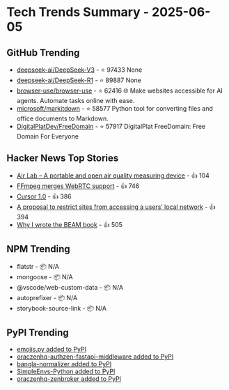 # Tech Trends Summary - 2025-06-05

## GitHub Trending
- [deepseek-ai/DeepSeek-V3](https://github.com/deepseek-ai/DeepSeek-V3) - ⭐ 97433
  None
- [deepseek-ai/DeepSeek-R1](https://github.com/deepseek-ai/DeepSeek-R1) - ⭐ 89887
  None
- [browser-use/browser-use](https://github.com/browser-use/browser-use) - ⭐ 62416
  🌐 Make websites accessible for AI agents. Automate tasks online with ease.
- [microsoft/markitdown](https://github.com/microsoft/markitdown) - ⭐ 58577
  Python tool for converting files and office documents to Markdown.
- [DigitalPlatDev/FreeDomain](https://github.com/DigitalPlatDev/FreeDomain) - ⭐ 57917
  DigitalPlat FreeDomain: Free Domain For Everyone

## Hacker News Top Stories
- [Air Lab – A portable and open air quality measuring device](https://networkedartifacts.com/airlab/simulator) - 👍 104
- [FFmpeg merges WebRTC support](https://git.ffmpeg.org/gitweb/ffmpeg.git/commit/167e343bbe75515a80db8ee72ffa0c607c944a00) - 👍 746
- [Cursor 1.0](https://www.cursor.com/en/changelog/1-0) - 👍 386
- [A proposal to restrict sites from accessing a users’ local network](https://github.com/explainers-by-googlers/local-network-access) - 👍 394
- [Why I wrote the BEAM book](https://happihacking.com/blog/posts/2025/why_I_wrote_theBEAMBook/) - 👍 505

## NPM Trending
- flatstr - 📦 N/A
- mongoose - 📦 N/A
- @vscode/web-custom-data - 📦 N/A
- autoprefixer - 📦 N/A
- storybook-source-link - 📦 N/A

## PyPI Trending
- [emojis.py added to PyPI](https://pypi.org/project/emojis-py/)
- [oraczenhq-authzen-fastapi-middleware added to PyPI](https://pypi.org/project/oraczenhq-authzen-fastapi-middleware/)
- [bangla-normalizer added to PyPI](https://pypi.org/project/bangla-normalizer/)
- [SimpleEnvs-Python added to PyPI](https://pypi.org/project/simpleenvs-python/)
- [oraczenhq-zenbroker added to PyPI](https://pypi.org/project/oraczenhq-zenbroker/)
